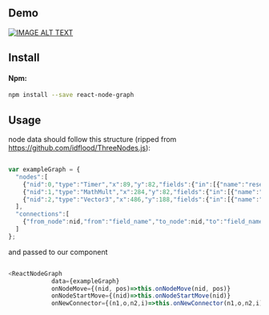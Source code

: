 
## Demo

[![IMAGE ALT TEXT](http://img.youtube.com/vi/C-pETutAfrE/1.jpg)](http://www.youtube.com/watch?v=C-pETutAfrE "React Node Graph Demo")

## Install

#### Npm:
```sh
npm install --save react-node-graph
```

## Usage

node data should follow this structure (ripped from https://github.com/idflood/ThreeNodes.js):

```js

var exampleGraph = {
  "nodes":[
    {"nid":0,"type":"Timer","x":89,"y":82,"fields":{"in":[{"name":"reset"},{"name":"pause"},{"name":"max"}],"out":[{"name":"out"}]}},
    {"nid":1,"type":"MathMult","x":284,"y":82,"fields":{"in":[{"name":"in"},{"name":"factor"}],"out":[{"name":"out"}]}},
    {"nid":2,"type":"Vector3","x":486,"y":188,"fields":{"in":[{"name":"xyz"},{"name":"x"},{"name":"y"},{"name":"z"}],"out":[{"name":"xyz"},{"name":"x"},{"name":"y"},{"name":"z"}]}}
  ],
  "connections":[
    {"from_node":nid,"from":"field_name","to_node":nid,"to":"field_name"},
  ]
};

```

and passed to our component

```js

<ReactNodeGraph 
            data={exampleGraph} 
            onNodeMove={(nid, pos)=>this.onNodeMove(nid, pos)}
            onNodeStartMove={(nid)=>this.onNodeStartMove(nid)}
            onNewConnector={(n1,o,n2,i)=>this.onNewConnector(n1,o,n2,i)} />

```